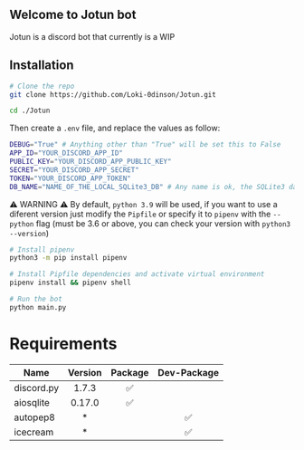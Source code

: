 ## Welcome to Jotun bot

Jotun is a discord bot that currently is a WIP

## Installation
```bash
# Clone the repo
git clone https://github.com/Loki-0dinson/Jotun.git

cd ./Jotun
```

Then create a `.env` file, and replace the values as follow:
```bash
DEBUG="True" # Anything other than "True" will be set this to False
APP_ID="YOUR_DISCORD_APP_ID"
PUBLIC_KEY="YOUR_DISCORD_APP_PUBLIC_KEY"
SECRET="YOUR_DISCORD_APP_SECRET"
TOKEN="YOUR_DISCORD_APP_TOKEN"
DB_NAME="NAME_OF_THE_LOCAL_SQLite3_DB" # Any name is ok, the SQLite3 database file will be created using this name 
```
⚠ WARNING ⚠ By default, `python 3.9` will be used, if you want to use a diferent version just modify the `Pipfile` or specify it to `pipenv` with the `--python` flag (must be 3.6 or above, you can check your version with `python3 --version`)
```bash
# Install pipenv
python3 -m pip install pipenv

# Install Pipfile dependencies and activate virtual environment
pipenv install && pipenv shell

# Run the bot
python main.py
```

# Requirements
| Name  | Version | Package | Dev-Package |
| ------------- |:-------------:|:-------------:|:-------------:|
| discord.py    | 1.7.3 | ✅ |  |
| aiosqlite     | 0.17.0 | ✅ |  |
| autopep8      | * |  | ✅ |
| icecream      | * |  | ✅ |
